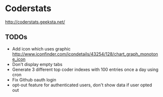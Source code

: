 # Coderstats

http://coderstats.geeksta.net/

## TODOs

* Add icon which uses graphic http://www.iconfinder.com/icondetails/43254/128/chart_graph_monotone_icon
* Don't display empty tabs
* Generate 3 different top coder indexes with 100 entries once a day using cron
* Fix Github oauth login
* opt-out feature for authenticated users, don't show data if user opted out
